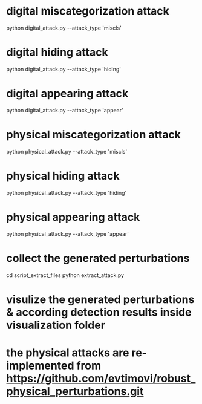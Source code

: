 # digital miscategorization attack
python digital_attack.py --attack_type 'miscls'
# digital hiding attack
python digital_attack.py --attack_type 'hiding'
# digital appearing attack
python digital_attack.py --attack_type 'appear'
# physical miscategorization attack
python physical_attack.py --attack_type 'miscls'
# physical hiding attack
python physical_attack.py --attack_type 'hiding'
# physical appearing attack
python physical_attack.py --attack_type 'appear'

# collect the generated perturbations
cd script_extract_files
python extract_attack.py

# visulize the generated perturbations & according detection results inside visualization folder

# the physical attacks are re-implemented from https://github.com/evtimovi/robust_physical_perturbations.git
